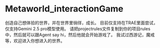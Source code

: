 # Metaworld_interactionGame
创造自己想体验的世界，并在世界里徜徉，成长。
目前仅支持在TRAE里面尝试，仅支持Gemini 2.5 pro模型使用。
请把projectrules文件复制到你的项目rules中，然后就可以跟Agent say hi，然后他就会开始游戏了。
我试过西游记，魔戒等，欢迎进入你想进入的世界。
